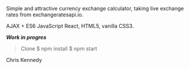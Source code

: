 Simple and attractive currency exchange calculator, taking live exchange rates from exchangeratesapi.io.

AJAX + ES6 JavaScript React, HTML5, vanilla CSS3.

***Work in progres***

> Clone 
> $ npm install 
> $ npm start

Chris Kennedy

